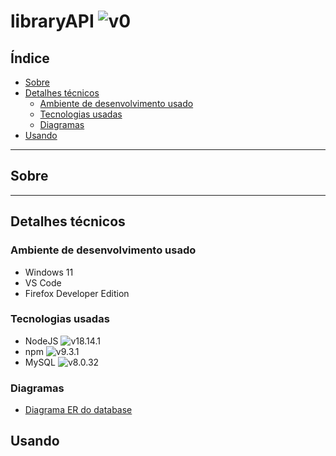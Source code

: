 # libraryAPI ![v0](https://img.shields.io/badge/version-0-informational)

## Índice

- [Sobre](#about)
- [Detalhes técnicos](#technicalAnalysis)
    - [Ambiente de desenvolvimento usado](#technicalAnalysis_developmentEnvironment)
    - [Tecnologias usadas](#technicalAnalysis_techs)
    - [Diagramas](#technicalAnalysis_diagrams)
- [Usando](#using)

---

## Sobre <a name = "about"></a>

---

## Detalhes técnicos <a name = "technical_analysis"></a>

### Ambiente de desenvolvimento usado <a name = "technicalAnalysis_developmentEnvironment"></a>
-  Windows 11
-  VS Code
- Firefox Developer Edition
### Tecnologias usadas <a name = "technicalAnalysis_techs"></a>

- NodeJS ![v18.14.1](https://img.shields.io/badge/version-18.14.1-informational)
- npm ![v9.3.1](https://img.shields.io/badge/version-9.3.1-informational)
- MySQL ![v8.0.32](https://img.shields.io/badge/version-8.0.32-informational)

### Diagramas <a name = "technicalAnalysis_diagrams"></a>
- [Diagrama ER do database](https://github.com/devKaos117/libraryAPI/blob/main/database/DB_ERD.pdf)

## Usando <a name = "using"></a>